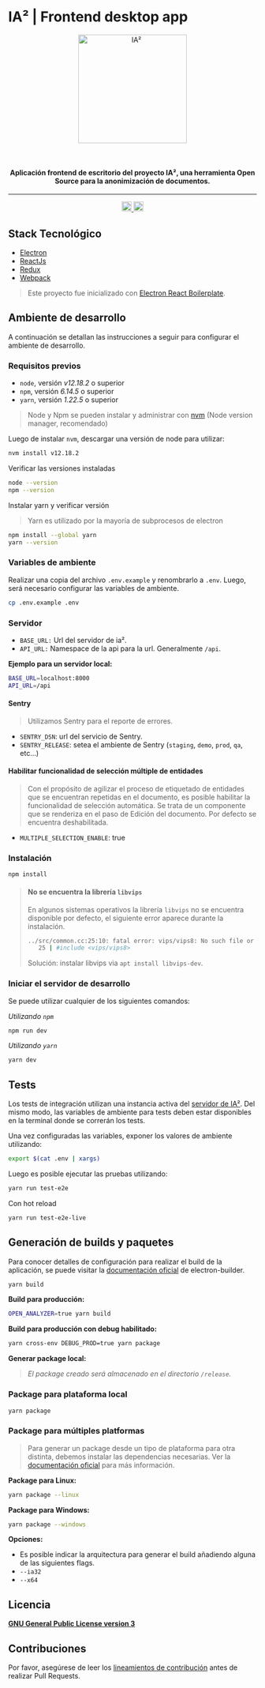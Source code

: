 # IA² | Frontend desktop app

<p align="center">
  <a target="_blank" rel="noopener noreferrer">
    <img width="220px" src="app/assets/img/logo_azul_texto.png" alt="IA²" />
  </a>
</p>
<br/>
<h4 align="center">Aplicación frontend de escritorio del proyecto IA², una herramienta Open Source para la anonimización de documentos.</h4>

---

<p align="center" style="margin-top: 14px;">
  <a
    href="https://github.com/instituciones-abiertas/ia2-desktop-app/blob/main/LICENSE"
  >
    <img
      src="https://img.shields.io/badge/License-GPL%20v3-blue.svg"
      alt="License" height="20"
    >
  </a>
  <a
    href="https://github.com/instituciones-abiertas/ia2-desktop-app/blob/main/CODE_OF_CONDUCT.md"
  >
    <img
      src="https://img.shields.io/badge/Contributor%20Covenant-v2.0%20adopted-ff69b4.svg"
      alt="Contributor Covenant" height="20"
    >
  </a>
</p>

## Stack Tecnológico

- [Electron](https://www.electronjs.org/)
- [ReactJs](https://reactjs.org/)
- [Redux](https://redux.js.org/)
- [Webpack](https://webpack.js.org/)

> Este proyecto fue inicializado con [Electron React Boilerplate](https://github.com/electron-react-boilerplate/electron-react-boilerplate).

## Ambiente de desarrollo

A continuación se detallan las instrucciones a seguir para configurar el ambiente de desarrollo.

### Requisitos previos

- `node`, versión _v12.18.2_ o superior
- `npm`, versión _6.14.5_ o superior
- `yarn`, versión _1.22.5_ o superior

> Node y Npm se pueden instalar y administrar con [nvm](https://github.com/nvm-sh/nvm) (Node version manager, recomendado)

Luego de instalar `nvm`, descargar una versión de node para utilizar:

```bash
nvm install v12.18.2
```

Verificar las versiones instaladas

```bash
node --version
npm --version
```

Instalar yarn y verificar versión

> Yarn es utilizado por la mayoría de subprocesos de electron

```bash
npm install --global yarn
yarn --version
```

### Variables de ambiente

Realizar una copia del archivo `.env.example` y renombrarlo a `.env`. Luego, será necesario configurar las variables de ambiente.

```bash
cp .env.example .env
```

### Servidor

- `BASE_URL:` Url del servidor de ia².
- `API_URL:` Namespace de la api para la url. Generalmente `/api`.

**Ejemplo para un servidor local:**

```bash
BASE_URL=localhost:8000
API_URL=/api
```

#### Sentry

> Utilizamos Sentry para el reporte de errores.

- `SENTRY_DSN`: url del servicio de Sentry.
- `SENTRY_RELEASE`: setea el ambiente de Sentry (`staging`, `demo`, `prod`, `qa`, etc...)

#### Habilitar funcionalidad de selección múltiple de entidades

> Con el propósito de agilizar el proceso de etiquetado de entidades que se encuentran repetidas en el documento, es posible habilitar la funcionalidad de selección automática. Se trata de un componente que se renderiza en el paso de Edición del documento.
> Por defecto se encuentra deshabilitada.

- `MULTIPLE_SELECTION_ENABLE`: true

### Instalación

`npm install`

> #### No se encuentra la librería `libvips`
>
> En algunos sistemas operativos la librería `libvips` no se encuentra disponible por defecto, el siguiente error aparece durante la instalación.
>
> ```bash
> ../src/common.cc:25:10: fatal error: vips/vips8: No such file or directory
>    25 | #include <vips/vips8>
> ```
>
> Solución: instalar libvips via `apt install libvips-dev`.

### Iniciar el servidor de desarrollo

Se puede utilizar cualquier de los siguientes comandos:

_Utilizando `npm`_

```bash
npm run dev
```

_Utilizando `yarn`_

```bash
yarn dev
```

## Tests

Los tests de integración utilizan una instancia activa del [servidor de IA²](https://github.com/instituciones-abiertas/ia2-server). Del mismo modo, las variables de ambiente para tests deben estar disponibles en la terminal donde se correrán los tests.

Una vez configuradas las variables, exponer los valores de ambiente utilizando:

```bash
export $(cat .env | xargs)
```

Luego es posible ejecutar las pruebas utilizando:

```bash
yarn run test-e2e
```

Con hot reload

```bash
yarn run test-e2e-live
```

## Generación de builds y paquetes

Para conocer detalles de configuración para realizar el build de la aplicación, se puede visitar la [documentación oficial](https://www.electron.build/configuration/configuration#Metadata-homepage) de electron-builder.

```bash
yarn build
```

**Build para producción:**

```bash
OPEN_ANALYZER=true yarn build
```

**Build para producción con debug habilitado:**

```bash
yarn cross-env DEBUG_PROD=true yarn package
```

**Generar package local:**

> _El package creado será almacenado en el directorio `/release`._

### Package para plataforma local

```bash
yarn package
```

### Package para múltiples platformas

> Para generar un package desde un tipo de plataforma para otra distinta, debemos instalar las dependencias necesarias.
> Ver la [documentación oficial](https://www.electron.build/multi-platform-build#linux) para más información.

**Package para Linux:**

```bash
yarn package --linux
```

**Package para Windows:**

```bash
yarn package --windows
```

**Opciones:**

- Es posible indicar la arquitectura para generar el build añadiendo alguna de las siguientes flags.
- `--ia32`
- `--x64`

## Licencia

[**GNU General Public License version 3**](LICENSE)

## Contribuciones

Por favor, asegúrese de leer los [lineamientos de contribución](CONTRIBUTING.md) antes de realizar Pull Requests.
